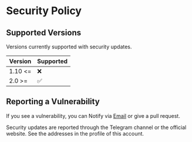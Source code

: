 # Security Policy

## Supported Versions

Versions currently supported with security updates.

| Version | Supported           |
|---------|---------------------|
| 1.10 <= | :x:                 |
| 2.0  >= | :white_check_mark:  |

## Reporting a Vulnerability

If you see a vulnerability, you can Notify via [Email](mailto:LaraXGram@gmail.com]) or give a pull request.

Security updates are reported through the Telegram channel or the official website.
See the addresses in the profile of this account.
